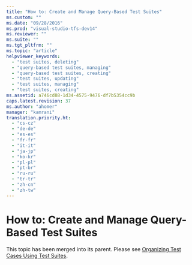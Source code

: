 ```yaml
---
title: "How to: Create and Manage Query-Based Test Suites"
ms.custom: ""
ms.date: "09/28/2016"
ms.prod: "visual-studio-tfs-dev14"
ms.reviewer: ""
ms.suite: ""
ms.tgt_pltfrm: ""
ms.topic: "article"
helpviewer_keywords: 
  - "test suites, deleting"
  - "query-based test suites, managing"
  - "query-based test suites, creating"
  - "test suites, updating"
  - "test suites, managing"
  - "test suites, creating"
ms.assetid: a746cd88-1d34-4575-9476-df7b5354cc9b
caps.latest.revision: 37
ms.author: "ahomer"
manager: "kamrani"
translation.priority.ht: 
  - "cs-cz"
  - "de-de"
  - "es-es"
  - "fr-fr"
  - "it-it"
  - "ja-jp"
  - "ko-kr"
  - "pl-pl"
  - "pt-br"
  - "ru-ru"
  - "tr-tr"
  - "zh-cn"
  - "zh-tw"
---
```

# How to: Create and Manage Query-Based Test Suites
This topic has been merged into its parent. Please see [Organizing Test Cases Using Test Suites](../test_notintoc/organizing-test-cases-using-test-suites.md).